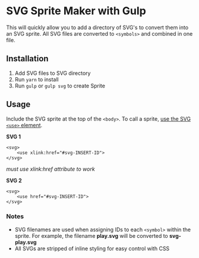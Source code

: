 # SVG Sprite Maker with Gulp
This will quickly allow you to add a directory of SVG's to convert them into an SVG sprite. All SVG files are converted to `<symbols>` and combined in one file.

## Installation
1. Add SVG files to SVG directory
2. Run `yarn` to install
3. Run `gulp` or `gulp svg` to create Sprite

## Usage
Include the SVG sprite at the top of the `<body>`. To call a sprite, [use the SVG `<use>` element](https://developer.mozilla.org/en-US/docs/Web/SVG/Element/use).

**SVG 1**
```
<svg>
	<use xlink:href="#svg-INSERT-ID">
</svg>
```
*must use xlink:href attribute to work*


**SVG 2**
```
<svg>
	<use href="#svg-INSERT-ID">
</svg>
```


### Notes
* SVG filenames are used when assigning IDs to each `<symbol>` within the sprite. For example, the filename **play.svg** will be converted to **svg-play.svg**
* All SVGs are stripped of inline styling for easy control with CSS
